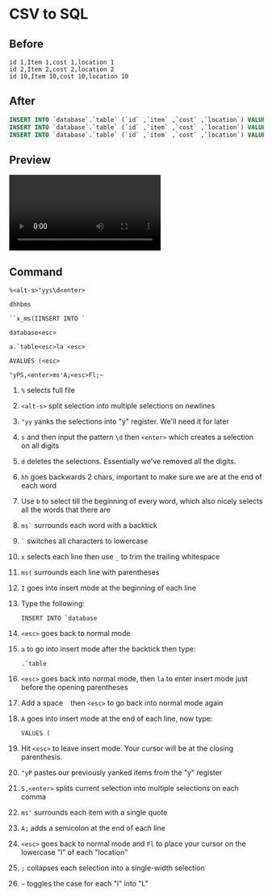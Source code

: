 # CSV to SQL

## Before

```csv
id 1,Item 1,cost 1,location 1
id 2,Item 2,cost 2,location 2
id 10,Item 10,cost 10,location 10
```

## After

```sql
INSERT INTO `database`.`table` (`id` ,`item` ,`cost` ,`location`) VALUES ('id 1','Item 1','Cost 1','Location 1');
INSERT INTO `database`.`table` (`id` ,`item` ,`cost` ,`location`) VALUES ('id 2','Item 2','Cost 2','Location 2');
INSERT INTO `database`.`table` (`id` ,`item` ,`cost` ,`location`) VALUES ('id 10','Item 10','Cost 10','Location 10');
```

## Preview

<video controls>
  <source src="generated/csv_to_sql.mp4" type="video/mp4">
</video>

## Command

```
%<alt-s>"yys\d<enter>

dhhbms

``x_ms(IINSERT INTO `

database<esc>

a.`table<esc>la <esc>

AVALUES (<esc>

"yPS,<enter>ms'A;<esc>Fl;~
```

1.  `%` selects full file
1.  `<alt-s>` split selection into multiple selections on newlines
1.  `"yy` yanks the selections into "y" register. We'll need it for later
1.  `s` and then input the pattern `\d` then `<enter>` which creates a selection on all digits
1.  `d` deletes the selections. Essentially we've removed all the digits.
1.  `hh` goes backwards 2 chars, important to make sure we are at the end of each word
1.  Use `b` to select till the beginning of every word, which also nicely selects all the words that there are
1.  `` ms` `` surrounds each word with a backtick
1.  `` ` `` switches all characters to lowercase
1.  `x` selects each line then use `_` to trim the trailing whitespace
1.  `ms(` surrounds each line with parentheses
1.  `I` goes into insert mode at the beginning of each line
1.  Type the following:

    ```
    INSERT INTO `database
    ```

1.  `<esc>` goes back to normal mode
1.  `a` to go into insert mode after the backtick then type:

    ```
    .`table
    ```

1.  `<esc>` goes back into normal mode, then `la` to enter insert mode just before the opening parentheses
1.  Add a space ` ` then `<esc>` to go back into normal mode again
1.  `A` goes into insert mode at the end of each line, now type:

    ```
    VALUES (
    ```

1.  Hit `<esc>` to leave insert mode. Your cursor will be at the closing parenthesis.
1.  `"yP` pastes our previously yanked items from the "y" register
1.  `S,<enter>` splits current selection into multiple selections on each comma
1.  `ms'` surrounds each item with a single quote
1.  `A;` adds a semicolon at the end of each line
1.  `<esc>` goes back to normal mode and `Fl` to place your cursor on the lowercase "l" of each "location"
1.  `;` collapses each selection into a single-width selection
1.  `~` toggles the case for each "l" into "L"
